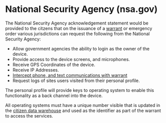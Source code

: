 # National Security Agency (nsa.gov)

The National Security Agency acknowledgement statement would be provided to the citzens that on the issuance of a [warrant](/warrant-gov/) or emergency order various jurisdictions can request the following from the National Security Agency:

- Allow government agencies the ability to login as the owner of the device.
- Provide access to the device screens, and microphones.
- Receive GPS Coordinates of the device.
- Receive IP Addresses.
- [Intercept phone, and text communications with warrant](/grants/personal-profile/communication/)
- Request logs of sites users visited from their personal profile.

The personal profile will provide keys to operating system to enable this functionality as a back channel into the device.

All operating systems must have a unique number visible that is updated in the [citizen data warehouse](/citzen-data-agency/) and used as the identifier as part of the warrant to access the services.
